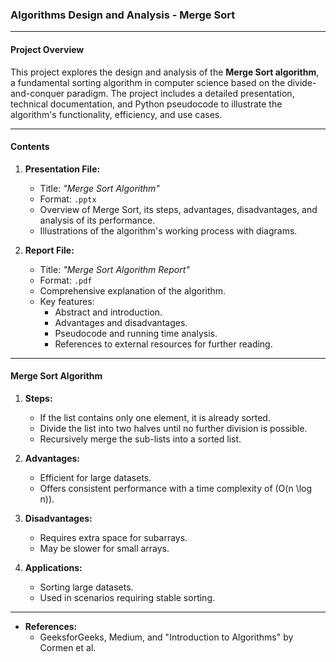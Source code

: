 ### Algorithms Design and Analysis - Merge Sort

---

#### **Project Overview**
This project explores the design and analysis of the **Merge Sort algorithm**, a fundamental sorting algorithm in computer science based on the divide-and-conquer paradigm. The project includes a detailed presentation, technical documentation, and Python pseudocode to illustrate the algorithm's functionality, efficiency, and use cases.

---

#### **Contents**
1. **Presentation File:**  
   - Title: *"Merge Sort Algorithm"*  
   - Format: `.pptx`  
   - Overview of Merge Sort, its steps, advantages, disadvantages, and analysis of its performance.
   - Illustrations of the algorithm's working process with diagrams.
   
2. **Report File:**  
   - Title: *"Merge Sort Algorithm Report"*  
   - Format: `.pdf`  
   - Comprehensive explanation of the algorithm.
   - Key features:
     - Abstract and introduction.
     - Advantages and disadvantages.
     - Pseudocode and running time analysis.
     - References to external resources for further reading.

---

#### **Merge Sort Algorithm**
1. **Steps:**
   - If the list contains only one element, it is already sorted.
   - Divide the list into two halves until no further division is possible.
   - Recursively merge the sub-lists into a sorted list.

2. **Advantages:**
   - Efficient for large datasets.
   - Offers consistent performance with a time complexity of \(O(n \log n)\).

3. **Disadvantages:**
   - Requires extra space for subarrays.
   - May be slower for small arrays.

4. **Applications:**
   - Sorting large datasets.
   - Used in scenarios requiring stable sorting.

---

- **References:**  
  - GeeksforGeeks, Medium, and "Introduction to Algorithms" by Cormen et al.
